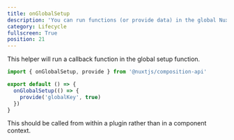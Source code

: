 ```yaml
---
title: onGlobalSetup
description: 'You can run functions (or provide data) in the global Nuxt setup() function.'
category: Lifecycle
fullscreen: True
position: 21
---
```


This helper will run a callback function in the global setup function.

```ts [~/plugins/myPlugin.js]
import { onGlobalSetup, provide } from '@nuxtjs/composition-api'

export default () => {
  onGlobalSetup(() => {
    provide('globalKey', true)
  })
}
```

<alert>This should be called from within a plugin rather than in a component context.</alert>
